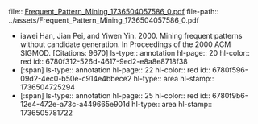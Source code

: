 file:: [Frequent_Pattern_Mining_1736504057586_0.pdf](../assets/Frequent_Pattern_Mining_1736504057586_0.pdf)
file-path:: ../assets/Frequent_Pattern_Mining_1736504057586_0.pdf

- iawei Han, Jian Pei, and Yiwen Yin. 2000. Mining frequent patterns without candidate generation. In Proceedings of the 2000 ACM SIGMOD. [Citations: 9670]
  ls-type:: annotation
  hl-page:: 20
  hl-color:: red
  id:: 6780f312-526d-4617-9ed2-e8a8e8718f38
- [:span]
  ls-type:: annotation
  hl-page:: 22
  hl-color:: red
  id:: 6780f596-09d2-4ec0-b50e-c914e4bbece2
  hl-type:: area
  hl-stamp:: 1736504725294
- [:span]
  ls-type:: annotation
  hl-page:: 25
  hl-color:: red
  id:: 6780f9b6-12e4-472e-a73c-a449665e901d
  hl-type:: area
  hl-stamp:: 1736505781722
